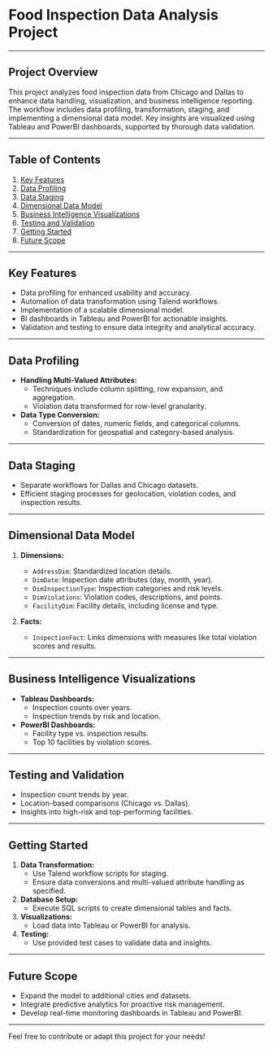 # Food Inspection Data Analysis Project

---

## Project Overview
This project analyzes food inspection data from Chicago and Dallas to enhance data handling, visualization, and business intelligence reporting. The workflow includes data profiling, transformation, staging, and implementing a dimensional data model. Key insights are visualized using Tableau and PowerBI dashboards, supported by thorough data validation.

---

## Table of Contents
1. [Key Features](#key-features)
2. [Data Profiling](#data-profiling)
3. [Data Staging](#data-staging)
4. [Dimensional Data Model](#dimensional-data-model)
5. [Business Intelligence Visualizations](#business-intelligence-visualizations)
6. [Testing and Validation](#testing-and-validation)
7. [Getting Started](#getting-started)
8. [Future Scope](#future-scope)

---

## Key Features
- Data profiling for enhanced usability and accuracy.
- Automation of data transformation using Talend workflows.
- Implementation of a scalable dimensional model.
- BI dashboards in Tableau and PowerBI for actionable insights.
- Validation and testing to ensure data integrity and analytical accuracy.

---

## Data Profiling
- **Handling Multi-Valued Attributes:**
  - Techniques include column splitting, row expansion, and aggregation.
  - Violation data transformed for row-level granularity.
- **Data Type Conversion:**
  - Conversion of dates, numeric fields, and categorical columns.
  - Standardization for geospatial and category-based analysis.

---

## Data Staging
- Separate workflows for Dallas and Chicago datasets.
- Efficient staging processes for geolocation, violation codes, and inspection results.

---

## Dimensional Data Model
1. **Dimensions:**
   - `AddressDim`: Standardized location details.
   - `DimDate`: Inspection date attributes (day, month, year).
   - `DimInspectionType`: Inspection categories and risk levels.
   - `DimViolations`: Violation codes, descriptions, and points.
   - `FacilityDim`: Facility details, including license and type.

2. **Facts:**
   - `InspectionFact`: Links dimensions with measures like total violation scores and results.

---

## Business Intelligence Visualizations
- **Tableau Dashboards:**
  - Inspection counts over years.
  - Inspection trends by risk and location.
- **PowerBI Dashboards:**
  - Facility type vs. inspection results.
  - Top 10 facilities by violation scores.

---

## Testing and Validation
- Inspection count trends by year.
- Location-based comparisons (Chicago vs. Dallas).
- Insights into high-risk and top-performing facilities.

---

## Getting Started
1. **Data Transformation:**
   - Use Talend workflow scripts for staging.
   - Ensure data conversions and multi-valued attribute handling as specified.
2. **Database Setup:**
   - Execute SQL scripts to create dimensional tables and facts.
3. **Visualizations:**
   - Load data into Tableau or PowerBI for analysis.
4. **Testing:**
   - Use provided test cases to validate data and insights.

---

## Future Scope
- Expand the model to additional cities and datasets.
- Integrate predictive analytics for proactive risk management.
- Develop real-time monitoring dashboards in Tableau and PowerBI.

---

Feel free to contribute or adapt this project for your needs!
